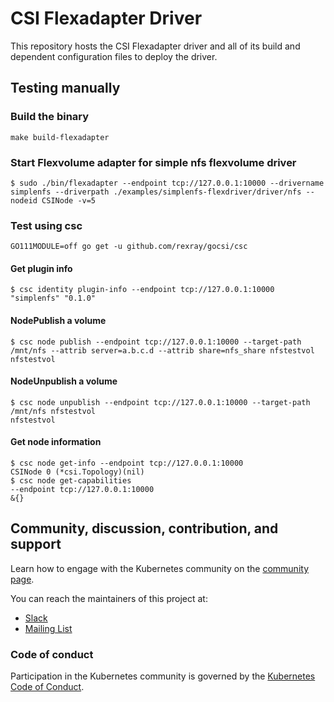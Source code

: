 # CSI Flexadapter Driver

This repository hosts the CSI Flexadapter driver and all of its build and
dependent configuration files to deploy the driver.

## Testing manually

### Build the binary

```
make build-flexadapter
```

### Start Flexvolume adapter for simple nfs flexvolume driver

```
$ sudo ./bin/flexadapter --endpoint tcp://127.0.0.1:10000 --drivername simplenfs --driverpath ./examples/simplenfs-flexdriver/driver/nfs --nodeid CSINode -v=5
```

### Test using csc

```
GO111MODULE=off go get -u github.com/rexray/gocsi/csc
```

#### Get plugin info

```
$ csc identity plugin-info --endpoint tcp://127.0.0.1:10000
"simplenfs"	"0.1.0"
```

#### NodePublish a volume

```
$ csc node publish --endpoint tcp://127.0.0.1:10000 --target-path /mnt/nfs --attrib server=a.b.c.d --attrib share=nfs_share nfstestvol
nfstestvol
```

#### NodeUnpublish a volume

```
$ csc node unpublish --endpoint tcp://127.0.0.1:10000 --target-path /mnt/nfs nfstestvol
nfstestvol
```

#### Get node information

```
$ csc node get-info --endpoint tcp://127.0.0.1:10000
CSINode 0 (*csi.Topology)(nil)
$ csc node get-capabilities
--endpoint tcp://127.0.0.1:10000
&{}
```

## Community, discussion, contribution, and support

Learn how to engage with the Kubernetes community on the [community page](http://kubernetes.io/community/).

You can reach the maintainers of this project at:

- [Slack](http://slack.k8s.io/)
- [Mailing List](https://groups.google.com/forum/#!forum/kubernetes-dev)

### Code of conduct

Participation in the Kubernetes community is governed by the [Kubernetes Code of Conduct](code-of-conduct.md).

[owners]: https://git.k8s.io/community/contributors/guide/owners.md
[Creative Commons 4.0]: https://git.k8s.io/website/LICENSE
